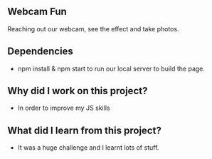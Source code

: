 ## Webcam Fun
Reaching out our webcam, see the effect and take photos.

## Dependencies
- npm install & npm start to run our local server to build the page.

## Why did I work on this project?
- In order to improve my JS skills

## What did I learn from this project?
- It was a huge challenge and I learnt lots of stuff.

